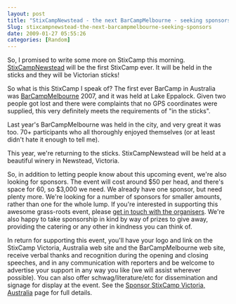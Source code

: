 ```yaml
---
layout: post
title: "StixCampNewstead - the next BarCampMelbourne - seeking sponsors"
Slug: stixcampnewstead-the-next-barcampmelbourne-seeking-sponsors
date: 2009-01-27 05:55:26
categories: [Random]
---
```

So, I promised to write some more on StixCamp this morning. [StixCampNewstead](http://vic.au.stixcamp.org/) will be the first StixCamp ever. It will be held in the sticks and they will be Victorian sticks!

So what is this StixCamp I speak of? The first ever BarCamp in Australia was [BarCampMelbourne](http://barcampmelbourne.org/) 2007, and it was held at Lake Eppalock. Given two people got lost and there were complaints that no GPS coordinates were supplied, this very definitely meets the requirements of "in the sticks".

Last year's BarCampMelbourne was held in the city, and very great it was too. 70+ participants who all thoroughly enjoyed themselves (or at least didn't hate it enough to tell me).

This year, we're returning to the sticks. StixCampNewstead will be held at a beautiful winery in Newstead, Victoria.

So, in addition to letting people know about this upcoming event, we're also looking for sponsors. The event will cost around $50 per head, and there's space for 60, so $3,000 we need. We already have one sponsor, but need plenty more. We're looking for a number of sponsors for smaller amounts, rather than one for the whole lump. If you're interested in supporting this awesome grass-roots event, please [get in touch with the organisers](http://barcampmelbourne.org/contact/). We're also happy to take sponsorship in kind by way of prizes to give away, providing the catering or any other in kindness you can think of.

In return for supporting this event, you'll have your logo and link on the StixCamp Victoria, Australia web site and the BarCampMelbourne web site, receive verbal thanks and recognition during the opening and closing speeches, and in any communication with reporters and be welcome to advertise your support in any way you like (we will assist wherever possible). You can also offer schwag/literature/etc for dissemination and signage for display at the event. See the [Sponsor StixCamp Victoria, Australia](http://vic.au.stixcamp.org/sponsor-us/) page for full details.
